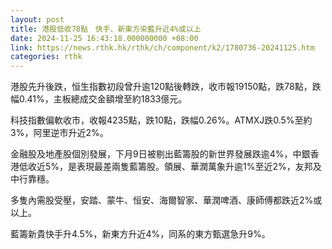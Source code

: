 ```yaml
---
layout: post
title: 港股低收78點　快手、新東方染藍升近4%或以上
date: 2024-11-25 16:43:18.000000000 +08:00
link: https://news.rthk.hk/rthk/ch/component/k2/1780736-20241125.htm
categories: rthk
---
```


港股先升後跌，恒生指數初段曾升逾120點後轉跌，收市報19150點，跌78點，跌幅0.41%，主板總成交金額增至約1833億元。

科技指數偏軟收市，收報4235點，跌10點，跌幅0.26%。ATMXJ跌0.5%至約3%，阿里逆市升近2%。

金融股及地產股個別發展，下月9日被剔出藍籌股的新世界發展跌逾4%，中銀香港低收近5%，是表現最差兩隻藍籌股。領展、華潤萬象升逾1%至近2%，友邦及中行靠穩。

多隻內需股受壓，安踏、蒙牛、恒安、海爾智家、華潤啤酒、康師傅都跌近2%或以上。

藍籌新貴快手升4.5%，新東方升近4%，同系的東方甄選急升9%。
